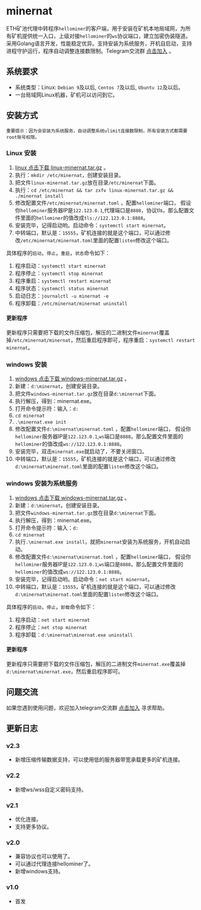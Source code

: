 # minernat

ETH矿池代理中转程序`hellominer`的客户端，用于安装在矿机本地局域网，为所有矿机提供统一入口，上级对接`hellominer`的`ws`协议端口，建立加密伪装隧道。
采用Golang语言开发，性能稳定优异。支持安装为系统服务，开机自启动，支持进程守护运行，程序自动调整连接数限制。Telegram交流群 [点击加入](https://t.me/hellominer_group) 。

## 系统要求

- 系统类型：Linux: `Debian 9`及以后, `Centos 7`及以后, `Ubuntu 12`及以后。
- 一台局域网Linux机器，矿机可以访问到它。

## 安装方式

`重要提示：因为会安装为系统服务，自动调整系统ulimit连接数限制，所有安装方式都需要root账号权限。`

### Linux 安装

1. [linux 点击下载 linux-minernat.tar.gz](https://github.com/hellominer/minernat/raw/main/releases/linux-minernat.tar.gz) 。
2. 执行：`mkdir /etc/minernat`，创建安装目录。
3. 把文件`linux-minernat.tar.gz`放在目录`/etc/minernat`下面。
4. 执行：`cd /etc/minernat && tar zxfv linux-minernat.tar.gz && ./minernat install`
5. 修改配置文件`/etc/minernat/minernat.toml` ，配置`hellominer`端口，
假设你`hellominer`服务器IP是`122.123.0.1`,代理端口是`8888`，协议tls，那么配置文件里面的`hellominer`的值改成`tls://122.123.0.1:8888`。
6. 安装完毕，记得启动哟。启动命令：`systemctl start minernat`。
7. 中转端口，默认是：`15555`，矿机连接的就是这个端口，可以通过修改`/etc/minernat/minernat.toml`里面的配置`listen`修改这个端口。

具体程序的`启动`，`停止`，`重启`，`状态`命令如下：

1. 程序启动：`systemctl start minernat`
2. 程序停止：`systemctl stop minernat`
3. 程序重启：`systemctl restart minernat`
4. 程序状态：`systemctl status minernat`
5. 启动日志：`journalctl -u minernat -e`
6. 程序卸载：`/etc/minernat/minernat uninstall`

#### 更新程序

更新程序只需要把下载的文件压缩包，解压的二进制文件`minernat`覆盖掉`/etc/minernat/minernat`，然后重启程序即可，程序重启：`systemctl restart minernat`。


### windows 安装

1. [windows 点击下载 windows-minernat.tar.gz](https://github.com/hellominer/minernat/raw/main/releases/windows-minernat.tar.gz) 。
2. 新建：`d:\minernat`，创建安装目录。
3. 把文件`windows-minernat.tar.gz`放在目录`d:\minernat`下面。
4. 执行解压，得到：minernat.exe。
5. 打开命令提示符：输入：`d:`
6. `cd minernat`
7. `.\minernat.exe init`
8. 修改配置文件`d:\minernat\minernat.toml` ，配置`hellominer`端口，
   假设你`hellominer`服务器IP是`122.123.0.1`,`ws`端口是`8888`，那么配置文件里面的`hellominer`的值改成`ws://122.123.0.1:8888`。
9. 安装完毕，双击`minernat.exe`就启动了，不要关闭窗口。
10. 中转端口，默认是：`15555`，矿机连接的就是这个端口，可以通过修改`d:\minernat\minernat.toml`里面的配置`listen`修改这个端口。

### windows 安装为系统服务
1. [windows 点击下载 windows-minernat.tar.gz](https://github.com/hellominer/minernat/raw/main/releases/windows-minernat.tar.gz) 。
2. 新建：`d:\minernat`，创建安装目录。
3. 把文件`windows-minernat.tar.gz`放在目录`d:\minernat`下面。
4. 执行解压，得到：minernat.exe。
5. 打开命令提示符：输入：`d:`
6. `cd minernat`
7. 执行`.\minernat.exe install`，就把`minernat`安装为系统服务，开机自动启动。
8. 修改配置文件`d:\minernat\minernat.toml` ，配置`hellominer`端口，
   假设你`hellominer`服务器IP是`122.123.0.1`,`ws`端口是`8888`，那么配置文件里面的`hellominer`的值改成`ws://122.123.0.1:8888`。 
9. 安装完毕，记得启动哟。启动命令：`net start minernat`。
10. 中转端口，默认是：`15555`，矿机连接的就是这个端口，可以通过修改`d:\minernat\minernat.toml`里面的配置`listen`修改这个端口。

具体程序的`启动`，`停止`，`卸载`命令如下：

1. 程序启动：`net start minernat`
2. 程序停止：`net stop minernat`
3. 程序卸载：`d:\minernat\minernat.exe uninstall`

#### 更新程序

更新程序只需要把下载的文件压缩包，解压的二进制文件`minernat.exe`覆盖掉`d:\minernat\minernat.exe`，然后重启程序即可。


## 问题交流

如果您遇到使用问题，欢迎加入telegram交流群 [点击加入](https://t.me/hellominer_group) 寻求帮助。

## 更新日志

### v2.3
- 新增压缩传输数据支持，可以使用低的服务器带宽承载更多的矿机连接。

### v2.2
- 新增ws/wss自定义密码支持。

### v2.1
- 优化连接。
- 支持更多协议。

### v2.0
- 兼容协议也可以使用了。
- 可以通过代理连接hellominer了。
- 新增windows支持。

### v1.0
- 首发